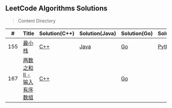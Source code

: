 ## LeetCode Algorithms Solutions

> Content Directory

|#|Title|Solution(C++)|Solution(Java)|Solution(Go)|Solution(Python)|
|---|---|---|---|---|---|
|155|[最小栈](https://leetcode-cn.com/problems/min-stack/)|[C++](https://github.com/htdwade/LeetCode/blob/master/0155.MinStack/MinStack.cpp)|[Java](https://github.com/htdwade/LeetCode/blob/master/0155.MinStack/MinStack.java)|[Go](https://github.com/htdwade/LeetCode/blob/master/0155.MinStack/MinStack.go)|[Python](https://github.com/htdwade/LeetCode/blob/master/0155.MinStack/MinStack.py)|
|167|[两数之和 II - 输入有序数组](https://leetcode-cn.com/problems/two-sum-ii-input-array-is-sorted/)|[C++](https://github.com/htdwade/LeetCode/blob/master/0167.TwoSumII/TwoSumII.cpp)||[Go](https://github.com/htdwade/LeetCode/blob/master/0167.TwoSumII/TwoSumII.go)||
